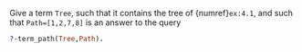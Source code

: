 <!--exercise 4.1-->
Give a term `Tree`, such that it contains the tree of {numref}`ex:4.1`, and such that `Path=[1,2,7,8]` is an answer to the query
```Prolog
?-term_path(Tree,Path).
```
